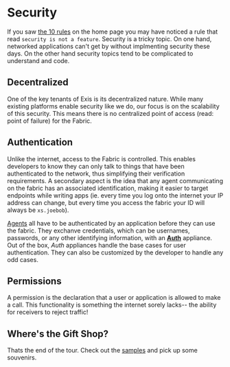 # Security

If you saw [the 10 rules](/pages/general/Home.md#the-10-rules) on the home page you may have noticed a rule that read `security is not a feature`. Security is a tricky topic. On one hand, networked applications can't get by without implmenting security these days. On the other hand security topics tend to be complicated to understand and code. 

## Decentralized 

One of the key tenants of Exis is its decentralized nature. While many existing platforms enable security like we do, our focus is on the scalability of this security. This means there is no centralized point of access (read: point of failure) for the Fabric.

## Authentication

Unlike the internet, access to the Fabric is controlled. This enables developers to know they can only talk to things that have been authenticated to the network, thus simplifying their verification requirements. A secondary aspect is the idea that any agent communicating on the fabric has an associated identification, making it easier to target endpoints while writing apps (ie. every time you log onto the internet your IP address can change, but every time you access the fabric your ID will always be `xs.joebob`).

[Agents][agent] all have to be authenticated by an application before they can use the fabric. They exchanve credentials, which can be usernames, passwords, or any other identifying information, with an [**Auth**][auth] appliance. Out of the box, *Auth* appliances handle the base cases for user authentication. They can also be customized by the developer to handle any odd cases. 

## Permissions

A permission is the declaration that a user or application is allowed to make a call. This functionality is something the internet sorely lacks-- the ability for receivers to reject traffic!

<!-- ## Protecting Data: End to End

## Protecting Data: At Res -->

## Where's the Gift Shop?

Thats the end of the tour. Check out the [samples][samples] and pick up some souvenirs. 



[message]:/pages/riffle/Message.md
[agent]:/pages/riffle/Agent.md
[node]:/pages/fabric/Node.md
[fabric]:/pages/fabric/Fabric.md
[domain]:/pages/riffle/Domain.md
[action]:/pages/riffle/Agent.md
[endpoint]:/pages/riffle/Endpoint.md
[samples]:/pages/samples/Samples.md

[auth]:/pages/appliances/Auth-Appliance.md

[perm]:/pages/security/Permission.md
[flows]:/pages/security/Security-Flows.md